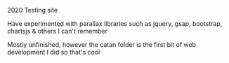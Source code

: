 2020 Testing site

Have experimented with parallax
libraries such as jquery, gsap, bootstrap, chartsjs & others I can't remember

Mostly unfinished, however the catan folder is the first bit of web development I did so that's cool
